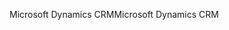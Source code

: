 <span data-ttu-id="61e76-101">Microsoft Dynamics CRM</span><span class="sxs-lookup"><span data-stu-id="61e76-101">Microsoft Dynamics CRM</span></span>